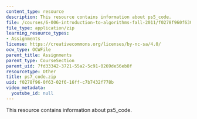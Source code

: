 ```yaml
---
content_type: resource
description: This resource contains information about ps5_code.
file: /courses/6-006-introduction-to-algorithms-fall-2011/f0278f960f6302f616ffc7b7432f778b_ps7_code.zip
file_type: application/zip
learning_resource_types:
- Assignments
license: https://creativecommons.org/licenses/by-nc-sa/4.0/
ocw_type: OCWFile
parent_title: Assignments
parent_type: CourseSection
parent_uid: 7fd33342-3721-55a2-5c91-0269de56eb8f
resourcetype: Other
title: ps7_code.zip
uid: f0278f96-0f63-02f6-16ff-c7b7432f778b
video_metadata:
  youtube_id: null
---
```

This resource contains information about ps5_code.